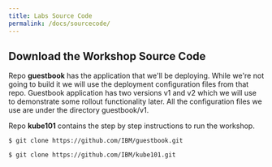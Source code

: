 ```yaml
---
title: Labs Source Code
permalink: /docs/sourcecode/
---
```


<h2>Download the Workshop Source Code</h2>
Repo <b>guestbook</b> has the application that we'll be deploying. While we're not going to build it we will use the deployment configuration files from that repo. Guestbook application has two versions v1 and v2 which we will use to demonstrate some rollout functionality later. All the configuration files we use are under the directory guestbook/v1.

Repo <b>kube101</b> contains the step by step instructions to run the workshop.

```
$ git clone https://github.com/IBM/guestbook.git
```

```
$ git clone https://github.com/IBM/kube101.git
```
